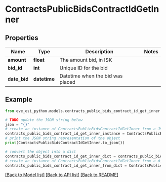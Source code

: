 # ContractsPublicBidsContractIdGetInner


## Properties

Name | Type | Description | Notes
------------ | ------------- | ------------- | -------------
**amount** | **float** | The amount bid, in ISK | 
**bid_id** | **int** | Unique ID for the bid | 
**date_bid** | **datetime** | Datetime when the bid was placed | 

## Example

```python
from eve_esi_python.models.contracts_public_bids_contract_id_get_inner import ContractsPublicBidsContractIdGetInner

# TODO update the JSON string below
json = "{}"
# create an instance of ContractsPublicBidsContractIdGetInner from a JSON string
contracts_public_bids_contract_id_get_inner_instance = ContractsPublicBidsContractIdGetInner.from_json(json)
# print the JSON string representation of the object
print(ContractsPublicBidsContractIdGetInner.to_json())

# convert the object into a dict
contracts_public_bids_contract_id_get_inner_dict = contracts_public_bids_contract_id_get_inner_instance.to_dict()
# create an instance of ContractsPublicBidsContractIdGetInner from a dict
contracts_public_bids_contract_id_get_inner_from_dict = ContractsPublicBidsContractIdGetInner.from_dict(contracts_public_bids_contract_id_get_inner_dict)
```
[[Back to Model list]](../README.md#documentation-for-models) [[Back to API list]](../README.md#documentation-for-api-endpoints) [[Back to README]](../README.md)


